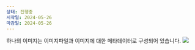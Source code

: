 ```yaml
---
상태: 진행중
시작일: 2024-05-26
마감일: 2024-05-26
---
```

하나의 이미지는 이미지파일과 이미지에 대한 메타데이터로 구성되어 있습니다.
![](https://i.imgur.com/SHMDMoB.png)

